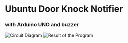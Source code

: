 # Ubuntu Door Knock Notifier
### with Arduino UNO and buzzer
![Circuit Diagram](https://github.com/yesIamHasi/ArduinoProjects/blob/master/DoorKnockNotificiation/KnockNotifier.png)
![Result of the Program](https://github.com/yesIamHasi/ArduinoProjects/blob/master/DoorKnockNotificiation/Notification.png)

